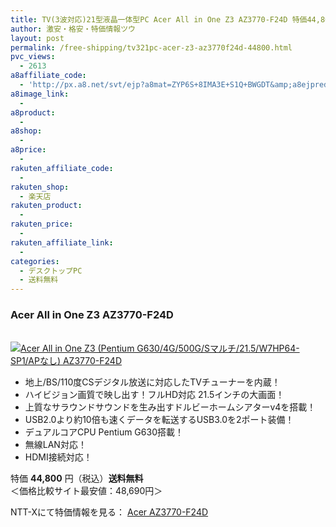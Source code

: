```yaml
---
title: TV(3波対応)21型液晶一体型PC Acer All in One Z3 AZ3770-F24D 特価44,800円！送料無料！
author: 激安・格安・特価情報ツウ
layout: post
permalink: /free-shipping/tv321pc-acer-z3-az3770f24d-44800.html
pvc_views:
  - 2613
a8affiliate_code:
  - 'http://px.a8.net/svt/ejp?a8mat=ZYP6S+8IMA3E+S1Q+BWGDT&amp;a8ejpredirect=http://nttxstore.jp/_II_EI13915994'
a8image_link:
  - 
a8product:
  - 
a8shop:
  - 
a8price:
  - 
rakuten_affiliate_code:
  - 
rakuten_shop:
  - 楽天店
rakuten_product:
  - 
rakuten_price:
  - 
rakuten_affiliate_link:
  - 
categories:
  - デスクトップPC
  - 送料無料
---
```

### Acer All in One Z3 AZ3770-F24D

<div class="img-bg2 img_L">
  <a href="http://px.a8.net/svt/ejp?a8mat=ZYP6S+8IMA3E+S1Q+BWGDT&a8ejpredirect=http://nttxstore.jp/_II_EI13915994" target="_blank" title="Acer All in One Z3 (Pentium G630/4G/500G/Sマルチ/21.5/W7HP64-SP1/APなし) AZ3770-F24D" ><br /> <img border="0" alt="Acer All in One Z3 (Pentium G630/4G/500G/Sマルチ/21.5/W7HP64-SP1/APなし) AZ3770-F24D" src="http://i1.wp.com/image.nttxstore.jp/l2_images/E/EI/EI13915994.jpg?w=120" data-recalc-dims="1" /></a>
</div>

<!--more-->

  * 地上/BS/110度CSデジタル放送に対応したTVチューナーを内蔵！
  * ハイビジョン画質で映し出す！フルHD対応 21.5インチの大画面！
  * 上質なサラウンドサウンドを生み出すドルビーホームシアターv4を搭載！
  * USB2.0より約10倍も速くデータを転送するUSB3.0を2ポート装備！
  * デュアルコアCPU Pentium G630搭載！
  * 無線LAN対応！
  * HDMI接続対応！

特価 <span class="tokka-price"><strong>44,800</strong></span> 円（税込）**送料無料**  
＜価格比較サイト最安値：48,690円＞

NTT-Xにて特価情報を見る： <span class="fs150p"><a href="http://px.a8.net/svt/ejp?a8mat=ZYP6S+8IMA3E+S1Q+BWGDT&a8ejpredirect=http://nttxstore.jp/_II_EI13915994" target="_blank">Acer AZ3770-F24D</a></span>